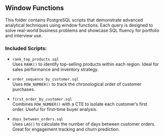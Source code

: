 ##  Window Functions

This folder contains PostgreSQL scripts that demonstrate advanced analytical techniques using window functions. Each query is designed to solve real-world business problems and showcase SQL fluency for portfolio and interview use.

### Included Scripts:
- `rank_top_products.sql`  
  Uses `RANK()` to identify top-selling products within each region. Ideal for sales performance and inventory strategy.

- `order_sequence_by_customer.sql`  
  Uses `ROW_NUMBER()` to track the chronological order of customer purchases.

- `first_order_by_customer.sql`  
  Combines `ROW_NUMBER()` with a CTE to isolate each customer’s first order. Useful for first-time buyer analysis.

- `days_between_orders.sql`  
  Uses `LAG()` to calculate the number of days between customer orders. Great for engagement tracking and churn prediction.

